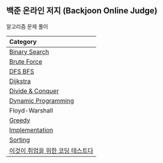 ## 백준 온라인 저지 (Backjoon Online Judge)

알고리즘 문제 풀이

| Category |
|:-------|
| [Binary Search](https://github.com/wwdbsh/boj/tree/master/Binary%20Search) |
| [Brute Force](https://github.com/wwdbsh/boj/tree/master/Brute%20Force) |
| [DFS BFS](https://github.com/wwdbsh/boj/tree/master/DFS_BFS) |
| [Dijkstra](https://github.com/wwdbsh/boj/tree/master/Dijkstra) |
| [Divide & Conquer](https://github.com/wwdbsh/boj/tree/master/Divide%20and%20Conquer) |
| [Dynamic Programming](https://github.com/wwdbsh/boj/tree/master/Dynamic%20Programming) |
| Floyd-Warshall |
| [Greedy](https://github.com/wwdbsh/boj/tree/master/Greedy) |
| [Implementation](https://github.com/wwdbsh/boj/tree/master/Implementation) |
| [Sorting](https://github.com/wwdbsh/boj/tree/master/Sorting) |
| [이것이 취업을 위한 코딩 테스트다](https://github.com/wwdbsh/boj/tree/master/Practice) |